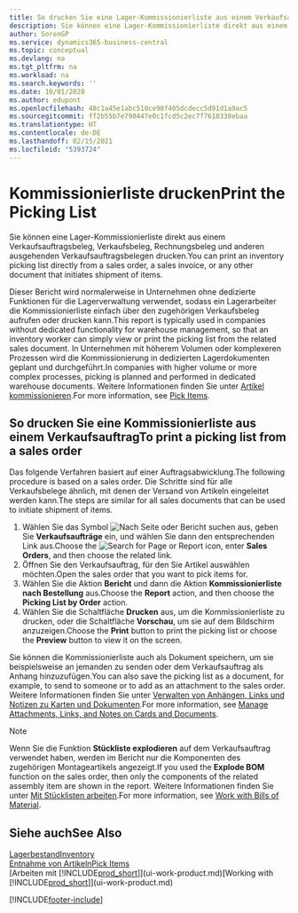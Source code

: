 ```yaml
---
title: So drucken Sie eine Lager-Kommissionierliste aus einem Verkaufsauftrag
description: Sie können eine Lager-Kommissionierliste direkt aus einem Verkaufsauftrag, Verkaufsbeleg, Rechnungsbeleg und anderen ausgehenden Verkaufsauftragsbelegen drucken.
author: SorenGP
ms.service: dynamics365-business-central
ms.topic: conceptual
ms.devlang: na
ms.tgt_pltfrm: na
ms.workload: na
ms.search.keywords: ''
ms.date: 10/01/2020
ms.author: edupont
ms.openlocfilehash: 48c1a45e1abc510ce98f405dcdecc5d91d1a9ac5
ms.sourcegitcommit: ff2b55b7e790447e0c1fcd5c2ec7f7610338ebaa
ms.translationtype: HT
ms.contentlocale: de-DE
ms.lasthandoff: 02/15/2021
ms.locfileid: "5393724"
---
```

# <a name="print-the-picking-list"></a><span data-ttu-id="73e5e-103">Kommissionierliste drucken</span><span class="sxs-lookup"><span data-stu-id="73e5e-103">Print the Picking List</span></span>
<span data-ttu-id="73e5e-104">Sie können eine Lager-Kommissionierliste direkt aus einem Verkaufsauftragsbeleg, Verkaufsbeleg, Rechnungsbeleg und anderen ausgehenden Verkaufsauftragsbelegen drucken.</span><span class="sxs-lookup"><span data-stu-id="73e5e-104">You can print an inventory picking list directly from a sales order, a sales invoice, or any other document that initiates shipment of items.</span></span>

<span data-ttu-id="73e5e-105">Dieser Bericht wird normalerweise in Unternehmen ohne dedizierte Funktionen für die Lagerverwaltung verwendet, sodass ein Lagerarbeiter die Kommissionierliste einfach über den zugehörigen Verkaufsbeleg aufrufen oder drucken kann.</span><span class="sxs-lookup"><span data-stu-id="73e5e-105">This report is typically used in companies without dedicated functionality for warehouse management, so that an inventory worker can simply view or print the picking list from the related sales document.</span></span> <span data-ttu-id="73e5e-106">In Unternehmen mit höherem Volumen oder komplexeren Prozessen wird die Kommissionierung in dedizierten Lagerdokumenten geplant und durchgeführt.</span><span class="sxs-lookup"><span data-stu-id="73e5e-106">In companies with higher volume or more complex processes, picking is planned and performed in dedicated warehouse documents.</span></span> <span data-ttu-id="73e5e-107">Weitere Informationen finden Sie unter [Artikel kommissionieren](warehouse-pick-items.md).</span><span class="sxs-lookup"><span data-stu-id="73e5e-107">For more information, see [Pick Items](warehouse-pick-items.md).</span></span>

## <a name="to-print-a-picking-list-from-a-sales-order"></a><span data-ttu-id="73e5e-108">So drucken Sie eine Kommissionierliste aus einem Verkaufsauftrag</span><span class="sxs-lookup"><span data-stu-id="73e5e-108">To print a picking list from a sales order</span></span>  
<span data-ttu-id="73e5e-109">Das folgende Verfahren basiert auf einer Auftragsabwicklung.</span><span class="sxs-lookup"><span data-stu-id="73e5e-109">The following procedure is based on a sales order.</span></span> <span data-ttu-id="73e5e-110">Die Schritte sind für alle Verkaufsbelege ähnlich, mit denen der Versand von Artikeln eingeleitet werden kann.</span><span class="sxs-lookup"><span data-stu-id="73e5e-110">The steps are similar for all sales documents that can be used to initiate shipment of items.</span></span>

1. <span data-ttu-id="73e5e-111">Wählen Sie das Symbol ![Nach Seite oder Bericht suchen](media/ui-search/search_small.png "Nach dem Symbol für „Seite“ oder „Bericht“ suchen") aus, geben Sie **Verkaufsaufträge** ein, und wählen Sie dann den entsprechenden Link aus.</span><span class="sxs-lookup"><span data-stu-id="73e5e-111">Choose the ![Search for Page or Report](media/ui-search/search_small.png "Search for Page or Report icon") icon, enter **Sales Orders**, and then choose the related link.</span></span>  
2. <span data-ttu-id="73e5e-112">Öffnen Sie den Verkaufsauftrag, für den Sie Artikel auswählen möchten.</span><span class="sxs-lookup"><span data-stu-id="73e5e-112">Open the sales order that you want to pick items for.</span></span>  
3. <span data-ttu-id="73e5e-113">Wählen Sie die Aktion **Bericht** und dann die Aktion **Kommissionierliste nach Bestellung** aus.</span><span class="sxs-lookup"><span data-stu-id="73e5e-113">Choose the **Report** action, and then choose the **Picking List by Order** action.</span></span>  
4. <span data-ttu-id="73e5e-114">Wählen Sie die Schaltfläche **Drucken** aus, um die Kommissionierliste zu drucken, oder die Schaltfläche **Vorschau**, um sie auf dem Bildschirm anzuzeigen.</span><span class="sxs-lookup"><span data-stu-id="73e5e-114">Choose the **Print** button to print the picking list or choose the **Preview** button to view it on the screen.</span></span>

<span data-ttu-id="73e5e-115">Sie können die Kommissionierliste auch als Dokument speichern, um sie beispielsweise an jemanden zu senden oder dem Verkaufsauftrag als Anhang hinzuzufügen.</span><span class="sxs-lookup"><span data-stu-id="73e5e-115">You can also save the picking list as a document, for example, to send to someone or to add as an attachment to the sales order.</span></span> <span data-ttu-id="73e5e-116">Weitere Informationen finden Sie unter [Verwalten von Anhängen, Links und Notizen zu Karten und Dokumenten](ui-how-add-link-to-record.md).</span><span class="sxs-lookup"><span data-stu-id="73e5e-116">For more information, see [Manage Attachments, Links, and Notes on Cards and Documents](ui-how-add-link-to-record.md).</span></span>

> [!NOTE]
> <span data-ttu-id="73e5e-117">Wenn Sie die Funktion **Stückliste explodieren** auf dem Verkaufsauftrag verwendet haben, werden im Bericht nur die Komponenten des zugehörigen Montageartikels angezeigt.</span><span class="sxs-lookup"><span data-stu-id="73e5e-117">If you used the **Explode BOM** function on the sales order, then only the components of the related assembly item are shown in the report.</span></span> <span data-ttu-id="73e5e-118">Weitere Informationen finden Sie unter [Mit Stücklisten arbeiten](inventory-how-work-BOMs.md).</span><span class="sxs-lookup"><span data-stu-id="73e5e-118">For more information, see [Work with Bills of Material](inventory-how-work-BOMs.md).</span></span>

## <a name="see-also"></a><span data-ttu-id="73e5e-119">Siehe auch</span><span class="sxs-lookup"><span data-stu-id="73e5e-119">See Also</span></span>  
[<span data-ttu-id="73e5e-120">Lagerbestand</span><span class="sxs-lookup"><span data-stu-id="73e5e-120">Inventory</span></span>](inventory-manage-inventory.md)  
[<span data-ttu-id="73e5e-121">Entnahme von Artikeln</span><span class="sxs-lookup"><span data-stu-id="73e5e-121">Pick Items</span></span>](warehouse-pick-items.md)  
<span data-ttu-id="73e5e-122">[Arbeiten mit [!INCLUDE[prod_short](includes/prod_short.md)]](ui-work-product.md)</span><span class="sxs-lookup"><span data-stu-id="73e5e-122">[Working with [!INCLUDE[prod_short](includes/prod_short.md)]](ui-work-product.md)</span></span>   


[!INCLUDE[footer-include](includes/footer-banner.md)]